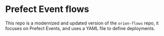 # Prefect Event flows
This repo is a modernized and updated version of the `orion-flows` repo, it focuses on Prefect Events, and uses a YAML file to define deployments.


